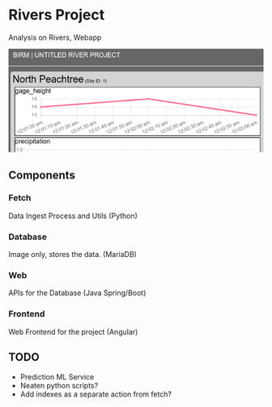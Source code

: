 # Rivers Project
Analysis on Rivers, Webapp

![Rivers Dashboard](rivers_ui_demo.png)

## Components

### Fetch
Data Ingest Process and Utils (Python)

### Database
Image only, stores the data. (MariaDB)

### Web
APIs for the Database (Java Spring/Boot)

### Frontend
Web Frontend for the project (Angular)

## TODO
* Prediction ML Service
* Neaten python scripts?
* Add indexes as a separate action from fetch?
